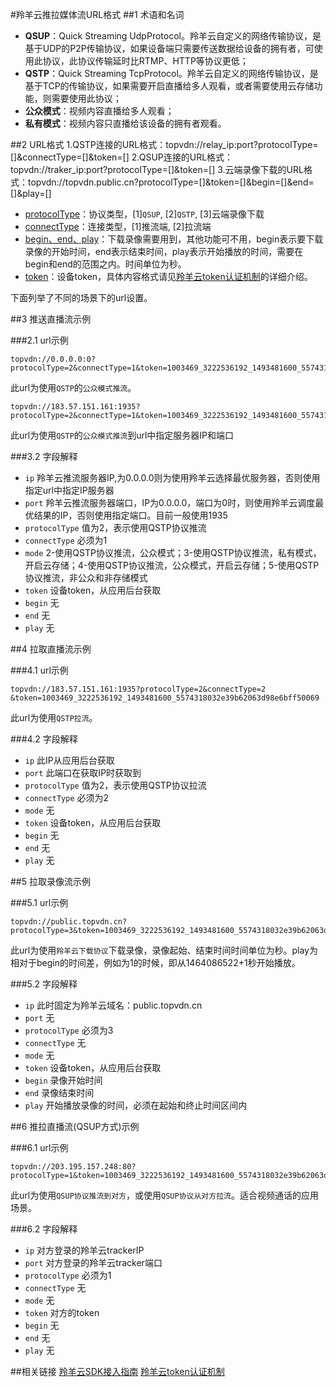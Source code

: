 #羚羊云推拉媒体流URL格式
##1 术语和名词
- **QSUP**：Quick Streaming UdpProtocol。羚羊云自定义的网络传输协议，是基于UDP的P2P传输协议，如果设备端只需要传送数据给设备的拥有者，可使用此协议，此协议传输延时比RTMP、HTTP等协议更低；
- **QSTP**：Quick Streaming TcpProtocol。羚羊云自定义的网络传输协议，是基于TCP的传输协议，如果需要开启直播给多人观看，或者需要使用云存储功能，则需要使用此协议；
- **公众模式**：视频内容直播给多人观看；
- **私有模式**：视频内容只直播给该设备的拥有者观看。

##2 URL格式
  1.QSTP连接的URL格式：topvdn://relay_ip:port?protocolType=[]&connectType=[]&token=[]
  2.QSUP连接的URL格式：topvdn://traker_ip:port?protocolType=[]&token=[]
  3.云端录像下载的URL格式：topvdn://topvdn.public.cn?protocolType=[]&token=[]&begin=[]&end=[]&play=[]

- <u>protocolType</u>：协议类型，[1]`QSUP`, [2]`QSTP`, [3]云端录像下载
- <u>connectType</u>：连接类型，[1]推流端, [2]拉流端
- <u>begin、end、play</u>：下载录像需要用到，其他功能可不用，begin表示要下载录像的开始时间，end表示结束时间，play表示开始播放的时间，需要在begin和end的范围之内。时间单位为秒。
- <u>token</u>：设备token，具体内容格式请见[羚羊云token认证机制](http://doc.topvdn.com/api/#!public-doc/token_format.md)的详细介绍。

下面列举了不同的场景下的url设置。

##3 推送直播流示例

###2.1 url示例
```
topvdn://0.0.0.0:0?protocolType=2&connectType=1&token=1003469_3222536192_1493481600_5574318032e39b62063d98e6bff50069&mode=2
```
此url为使用`QSTP`的`公众模式推流`。

```
topvdn://183.57.151.161:1935?protocolType=2&connectType=1&token=1003469_3222536192_1493481600_5574318032e39b62063d98e6bff50069&mode=2
```
此url为使用`QSTP`的`公众模式推流`到url中指定服务器IP和端口

###3.2 字段解释
- `ip` 羚羊云推流服务器IP,为0.0.0.0则为使用羚羊云选择最优服务器，否则使用指定url中指定IP服务器
- `port` 羚羊云推流服务器端口，IP为0.0.0.0，端口为0时，则使用羚羊云调度最优结果的IP，否则使用指定端口。目前一般使用1935 
- `protocolType` 值为2，表示使用QSTP协议推流
- `connectType` 必须为1
- `mode` 2-使用QSTP协议推流，公众模式；3-使用QSTP协议推流，私有模式，开启云存储；4-使用QSTP协议推流，公众模式，开启云存储；5-使用QSTP协议推流，非公众和非存储模式
- `token` 设备token，从应用后台获取
- `begin` 无
- `end` 无
- `play` 无

##4 拉取直播流示例

###4.1 url示例
```
topvdn://183.57.151.161:1935?protocolType=2&connectType=2 &token=1003469_3222536192_1493481600_5574318032e39b62063d98e6bff50069
```
此url为使用`QSTP拉流`。

###4.2 字段解释
- `ip` 此IP从应用后台获取
- `port` 此端口在获取IP时获取到 
- `protocolType` 值为2，表示使用QSTP协议拉流
- `connectType` 必须为2
- `mode` 无
- `token` 设备token，从应用后台获取
- `begin` 无
- `end` 无
- `play` 无

##5 拉取录像流示例

###5.1 url示例
```
topvdn://public.topvdn.cn?protocolType=3&token=1003469_3222536192_1493481600_5574318032e39b62063d98e6bff50069&begin=1464082941&end=1464086522&play=0
```
此url为使用`羚羊云下载协议`下载录像，录像起始、结束时间时间单位为秒。play为相对于begin的时间差，例如为1的时候，即从1464086522+1秒开始播放。

###5.2 字段解释
- `ip` 此时固定为羚羊云域名：public.topvdn.cn
- `port` 无
- `protocolType` 必须为3
- `connectType` 无
- `mode` 无
- `token` 设备token，从应用后台获取
- `begin` 录像开始时间
- `end` 录像结束时间
- `play` 开始播放录像的时间，必须在起始和终止时间区间内

##6 推拉直播流(QSUP方式)示例

###6.1 url示例
```
topvdn://203.195.157.248:80?protocolType=1&token=1003469_3222536192_1493481600_5574318032e39b62063d98e6bff50069
```
此url为使用`QSUP协议推流到对方`，或使用`QSUP协议从对方拉流`。适合视频通话的应用场景。

###6.2 字段解释
- `ip` 对方登录的羚羊云trackerIP
- `port` 对方登录的羚羊云tracker端口
- `protocolType` 必须为1
- `connectType` 无
- `mode` 无
- `token` 对方的token
- `begin` 无
- `end` 无
- `play` 无

##相关链接
[羚羊云SDK接入指南](http://doc.topvdn.com/api/index.html#!public-doc/integration.md)
[羚羊云token认证机制](http://doc.topvdn.com/api/index.html#!public-doc/token_format.md)
